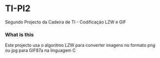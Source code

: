 # TI-Pl2
Segundo Projecto da Cadeira de TI - Codificação LZW e GIF

### What is this
Este projecto usa o algoritmo LZW para converter imagens no formato png ou jpg
para GIF87a na linguagem C
